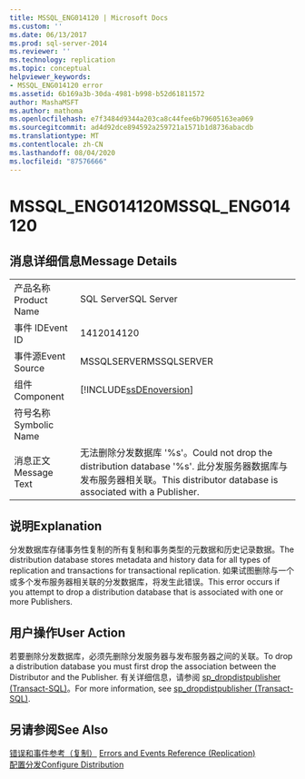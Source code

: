 ```yaml
---
title: MSSQL_ENG014120 | Microsoft Docs
ms.custom: ''
ms.date: 06/13/2017
ms.prod: sql-server-2014
ms.reviewer: ''
ms.technology: replication
ms.topic: conceptual
helpviewer_keywords:
- MSSQL_ENG014120 error
ms.assetid: 6b169a3b-30da-4981-b998-b52d61811572
author: MashaMSFT
ms.author: mathoma
ms.openlocfilehash: e7f3484d9344a203ca8c44fee6b79605163ea069
ms.sourcegitcommit: ad4d92dce894592a259721a1571b1d8736abacdb
ms.translationtype: MT
ms.contentlocale: zh-CN
ms.lasthandoff: 08/04/2020
ms.locfileid: "87576666"
---
```

# <a name="mssql_eng014120"></a><span data-ttu-id="d62df-102">MSSQL_ENG014120</span><span class="sxs-lookup"><span data-stu-id="d62df-102">MSSQL_ENG014120</span></span>
    
## <a name="message-details"></a><span data-ttu-id="d62df-103">消息详细信息</span><span class="sxs-lookup"><span data-stu-id="d62df-103">Message Details</span></span>  
  
|||  
|-|-|  
|<span data-ttu-id="d62df-104">产品名称</span><span class="sxs-lookup"><span data-stu-id="d62df-104">Product Name</span></span>|<span data-ttu-id="d62df-105">SQL Server</span><span class="sxs-lookup"><span data-stu-id="d62df-105">SQL Server</span></span>|  
|<span data-ttu-id="d62df-106">事件 ID</span><span class="sxs-lookup"><span data-stu-id="d62df-106">Event ID</span></span>|<span data-ttu-id="d62df-107">14120</span><span class="sxs-lookup"><span data-stu-id="d62df-107">14120</span></span>|  
|<span data-ttu-id="d62df-108">事件源</span><span class="sxs-lookup"><span data-stu-id="d62df-108">Event Source</span></span>|<span data-ttu-id="d62df-109">MSSQLSERVER</span><span class="sxs-lookup"><span data-stu-id="d62df-109">MSSQLSERVER</span></span>|  
|<span data-ttu-id="d62df-110">组件</span><span class="sxs-lookup"><span data-stu-id="d62df-110">Component</span></span>|[!INCLUDE[ssDEnoversion](../../includes/ssdenoversion-md.md)]|  
|<span data-ttu-id="d62df-111">符号名称</span><span class="sxs-lookup"><span data-stu-id="d62df-111">Symbolic Name</span></span>||  
|<span data-ttu-id="d62df-112">消息正文</span><span class="sxs-lookup"><span data-stu-id="d62df-112">Message Text</span></span>|<span data-ttu-id="d62df-113">无法删除分发数据库 '%s'。</span><span class="sxs-lookup"><span data-stu-id="d62df-113">Could not drop the distribution database '%s'.</span></span> <span data-ttu-id="d62df-114">此分发服务器数据库与发布服务器相关联。</span><span class="sxs-lookup"><span data-stu-id="d62df-114">This distributor database is associated with a Publisher.</span></span>|  
  
## <a name="explanation"></a><span data-ttu-id="d62df-115">说明</span><span class="sxs-lookup"><span data-stu-id="d62df-115">Explanation</span></span>  
 <span data-ttu-id="d62df-116">分发数据库存储事务性复制的所有复制和事务类型的元数据和历史记录数据。</span><span class="sxs-lookup"><span data-stu-id="d62df-116">The distribution database stores metadata and history data for all types of replication and transactions for transactional replication.</span></span> <span data-ttu-id="d62df-117">如果试图删除与一个或多个发布服务器相关联的分发数据库，将发生此错误。</span><span class="sxs-lookup"><span data-stu-id="d62df-117">This error occurs if you attempt to drop a distribution database that is associated with one or more Publishers.</span></span>  
  
## <a name="user-action"></a><span data-ttu-id="d62df-118">用户操作</span><span class="sxs-lookup"><span data-stu-id="d62df-118">User Action</span></span>  
 <span data-ttu-id="d62df-119">若要删除分发数据库，必须先删除分发服务器与发布服务器之间的关联。</span><span class="sxs-lookup"><span data-stu-id="d62df-119">To drop a distribution database you must first drop the association between the Distributor and the Publisher.</span></span> <span data-ttu-id="d62df-120">有关详细信息，请参阅 [sp_dropdistpublisher &#40;Transact-SQL&#41;](/sql/relational-databases/system-stored-procedures/sp-dropdistpublisher-transact-sql)。</span><span class="sxs-lookup"><span data-stu-id="d62df-120">For more information, see [sp_dropdistpublisher &#40;Transact-SQL&#41;](/sql/relational-databases/system-stored-procedures/sp-dropdistpublisher-transact-sql).</span></span>  
  
## <a name="see-also"></a><span data-ttu-id="d62df-121">另请参阅</span><span class="sxs-lookup"><span data-stu-id="d62df-121">See Also</span></span>  
 <span data-ttu-id="d62df-122">[错误和事件参考（复制）](errors-and-events-reference-replication.md) </span><span class="sxs-lookup"><span data-stu-id="d62df-122">[Errors and Events Reference &#40;Replication&#41;](errors-and-events-reference-replication.md) </span></span>  
 [<span data-ttu-id="d62df-123">配置分发</span><span class="sxs-lookup"><span data-stu-id="d62df-123">Configure Distribution</span></span>](configure-distribution.md)  
  
  
